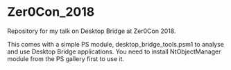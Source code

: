 # Zer0Con_2018
Repository for my talk on Desktop Bridge at Zer0Con 2018.

This comes with a simple PS module, desktop_bridge_tools.psm1 to analyse and use
Desktop Bridge applications. You need to install NtObjectManager module from the
PS gallery first to use it.